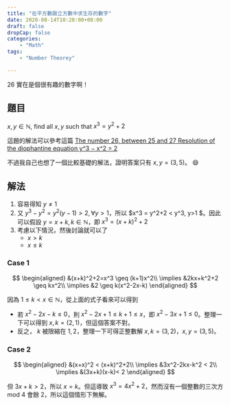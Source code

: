 ```yaml
---
title: "在平方數跟立方數中求生存的數字"
date: 2020-08-14T10:20:00+08:00
draft: false
dropCap: false
categories:
    - "Math"
tags:
    - "Number Theorey"

---
```


26 實在是個很有趣的數字啊！

<!--more-->

## 題目

$x, y \in\mathbb{N},$ find all $x, y$ such that $x^3 = y^2+2$

這題的解法可以參考這篇 [The number 26, between 25 and 27 Resolution of the diophantine equation y^3 − x^2 = 2](https://www.normalesup.org/~baglio/maths/26number.pdf)

不過我自己也想了一個比較基礎的解法，證明答案只有 $x,y = (3,5)$。 :smile:

## 解法

1. 容易得知 $y \ne 1$ 
2. 又 $y^3-y^2 = y^{2}(y-1) > 2, \forall y > 1$，所以 $x^3 = y^2+2 < y^3, y>1 $。因此可以假設 $y=x+k, k\in\mathbb{N}$，即 $x^3 = (x+k)^2+2$
3. 考慮以下情況，然後討論就可以了
    + $x > k$
    + $x \leq k$

### Case 1

$$
\begin{aligned}
&(x+k)^2+2=x^3 \geq (k+1)x^2\\
\implies &2kx+k^2+2 \geq kx^2\\
\implies &2 \geq k(x^2-2x-k)
\end{aligned}
$$

因為 $1\leq k < x\in \mathbb{N}$，從上面的式子看來可以得到

+ 若 $x^2-2x-k\leq 0$，則 $x^2-2x+1 \leq k+1 \leq x$，即 $x^2-3x+1 \leq 0$。整理一下可以得到 $x,k = (2,1)$，但這個答案不對。
+ 反之， $k$ 被限縮在 $1, 2$，整理一下可得正整數解 $x,k = (3,2)$，$x,y = (3,5)$。

### Case 2

$$
\begin{aligned}
&(x+x)^2 < (x+k)^2+2\\
\implies &3x^2-2kx-k^2 < 2\\
\implies &(3x+k)(x-k)< 2
\end{aligned}
$$

但 $3x+k > 2$，所以 $x=k$。但這導致 $x^3 = 4x^2+2$，然而沒有一個整數的三次方 mod 4 會餘 2，所以這個情形下無解。